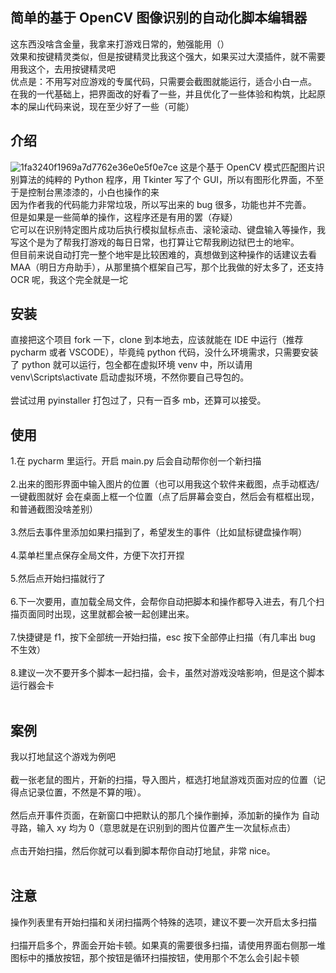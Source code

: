 ## 简单的基于 OpenCV 图像识别的自动化脚本编辑器

这东西没啥含金量，我拿来打游戏日常的，勉强能用（）<br>
效果和按键精灵类似，但是按键精灵比我这个强大，如果买过大漠插件，就不需要用我这个，去用按键精灵吧<br>
优点是：不用写对应游戏的专属代码，只需要会截图就能运行，适合小白一点。<br>
在我的一代基础上，把界面改的好看了一些，并且优化了一些体验和构筑，比起原本的屎山代码来说，现在至少好了一些（可能）<br>

## 介绍

![1fa3240f1969a7d7762e36e0e5f0e7ce](https://github.com/mrmanforgithub/Easy_ScriptRunner/assets/98746422/2b245723-ce4a-4fd4-accd-30dc69301c58)
这是个基于 OpenCV 模式匹配图片识别算法的纯粹的 Python 程序，用 Tkinter 写了个 GUI，所以有图形化界面，不至于是控制台黑漆漆的，小白也操作的来<br>
因为作者我的代码能力非常垃圾，所以写出来的 bug 很多，功能也并不完善。<br>
但是如果是一些简单的操作，这程序还是有用的罢（存疑）<br>
它可以在识别特定图片成功后执行模拟鼠标点击、滚轮滚动、键盘输入等操作，我写这个是为了帮我打游戏的每日日常，也打算让它帮我刷边狱巴士的地牢。<br>
但目前来说自动打完一整个地牢是比较困难的，真想做到这种操作的话建议去看 MAA（明日方舟助手），从那里搞个框架自己写，那个比我做的好太多了，还支持 OCR 呢，我这个完全就是一坨<br>

## 安装

直接把这个项目 fork 一下，clone 到本地去，应该就能在 IDE 中运行（推荐 pycharm 或者 VSCODE），毕竟纯 python 代码，没什么环境需求，只需要安装了 python 就可以运行，包全都在虚拟环境 venv 中，所以请用 venv\Scripts\activate 启动虚拟环境，不然你要自己导包的。<br><br>
尝试过用 pyinstaller 打包过了，只有一百多 mb，还算可以接受。

## 使用

1.在 pycharm 里运行。开启 main.py 后会自动帮你创一个新扫描<br><br> 2.出来的图形界面中输入图片的位置（也可以用我这个软件来截图，点手动框选/一键截图就好 会在桌面上框一个位置（点了后屏幕会变白，然后会有框框出现，和普通截图没啥差别）<br><br> 3.然后去事件里添加如果扫描到了，希望发生的事件（比如鼠标键盘操作啊）<br><br> 4.菜单栏里点保存全局文件，方便下次打开捏<br><br> 5.然后点开始扫描就行了<br><br> 6.下一次要用，直加载全局文件，会帮你自动把脚本和操作都导入进去，有几个扫描页面同时出现，这里就都会被一起创建出来。<br><br> 7.快捷键是 f1，按下全部统一开始扫描，esc 按下全部停止扫描（有几率出 bug 不生效）<br><br> 8.建议一次不要开多个脚本一起扫描，会卡，虽然对游戏没啥影响，但是这个脚本运行器会卡<br><br>

## 案例

我以打地鼠这个游戏为例吧<br><br>
截一张老鼠的图片，开新的扫描，导入图片，框选打地鼠游戏页面对应的位置（记得点记录位置，不然是不算的哦）。<br><br>
然后点开事件页面，在新窗口中把默认的那几个操作删掉，添加新的操作为 自动寻路，输入 xy 均为 0（意思就是在识别到的图片位置产生一次鼠标点击）<br><br>
点击开始扫描，然后你就可以看到脚本帮你自动打地鼠，非常 nice。<br><br>

## 注意

操作列表里有开始扫描和关闭扫描两个特殊的选项，建议不要一次开启太多扫描<br><br>
扫描开启多个，界面会开始卡顿。如果真的需要很多扫描，请使用界面右侧那一堆图标中的播放按钮，那个按钮是循环扫描按钮，使用那个不怎么会引起卡顿<br><br>
